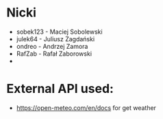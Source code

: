 # Nicki
- sobek123 - Maciej Sobolewski
- julek64 - Juliusz Zagdański
- ondreo - Andrzej Zamora
- RafZab - Rafał Zaborowski
- 
# External API used:

- https://open-meteo.com/en/docs for get weather
